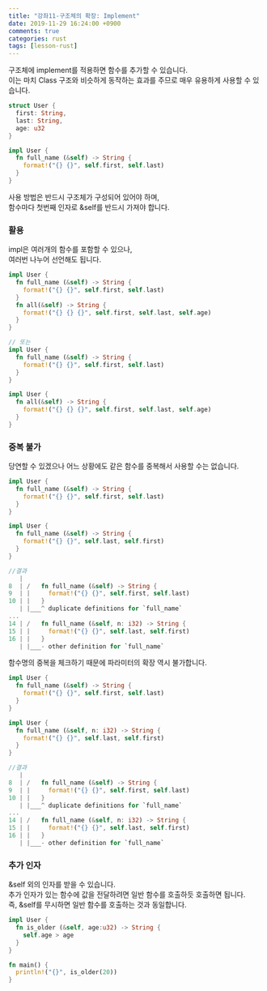 ```yaml
---
title: "강좌11-구조체의 확장: Implement"
date: 2019-11-29 16:24:00 +0900
comments: true
categories: rust
tags: [lesson-rust]
---
```



구조체에 implement를 적용하면 함수를 추가할 수 있습니다.<br>
이는 마치 Class 구조와 비슷하게 동작하는 효과를 주므로 매우 유용하게 사용할 수 있습니다.<br>

```rust
struct User {
  first: String,
  last: String,
  age: u32
}

impl User {
  fn full_name (&self) -> String {
    format!("{} {}", self.first, self.last)
  }
}
```
사용 방법은 반드시 구조체가 구성되어 있어야 하며, <br>
함수마다 첫번째 인자로 &self를 반드시 가져야 합니다.


### 활용

impl은 여러개의 함수를 포함할 수 있으나,<br> 여러번 나누어 선언해도 됩니다.

```rust
impl User {
  fn full_name (&self) -> String {
    format!("{} {}", self.first, self.last)
  }
  fn all(&self) -> String {
    format!("{} {} {}", self.first, self.last, self.age)
  }
}

// 또는
impl User {
  fn full_name (&self) -> String {
    format!("{} {}", self.first, self.last)
  }
}

impl User {
  fn all(&self) -> String {
    format!("{} {} {}", self.first, self.last, self.age)
  }
}
```

### 중복 불가

당연할 수 있겠으나 어느 상황에도 같은 함수를 중복해서 사용할 수는 없습니다. 


```rust
impl User {
  fn full_name (&self) -> String {
    format!("{} {}", self.first, self.last)
  }
}

impl User {
  fn full_name (&self) -> String {
    format!("{} {}", self.last, self.first)
  }
}

//결과
   |
8  | /   fn full_name (&self) -> String {
9  | |     format!("{} {}", self.first, self.last)
10 | |   }
   | |___^ duplicate definitions for `full_name`
...
14 | /   fn full_name (&self, n: i32) -> String {
15 | |     format!("{} {}", self.last, self.first)
16 | |   }
   | |___- other definition for `full_name`
```

함수명의 중복을 체크하기 때문에 파라미터의 확장 역시 불가합니다.

```rust
impl User {
  fn full_name (&self) -> String {
    format!("{} {}", self.first, self.last)
  }
}

impl User {
  fn full_name (&self, n: i32) -> String {
    format!("{} {}", self.last, self.first)
  }
}

//결과
   |
8  | /   fn full_name (&self) -> String {
9  | |     format!("{} {}", self.first, self.last)
10 | |   }
   | |___^ duplicate definitions for `full_name`
...
14 | /   fn full_name (&self, n: i32) -> String {
15 | |     format!("{} {}", self.last, self.first)
16 | |   }
   | |___- other definition for `full_name`
```


### 추가 인자

&self 외의 인자를 받을 수 있습니다. <br>
추가 인자가 있는 함수에 값을 전달하려면 일반 함수를 호출하듯 호출하면 됩니다.<br>
즉, &self를 무시하면 일반 함수를 호출하는 것과 동일합니다.

```rust
impl User {
  fn is_older (&self, age:u32) -> String {
    self.age > age
  }
}

fn main() {
  println!("{}", is_older(20))
}
```

